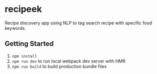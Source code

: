 # recipeek
Recipe discovery app using NLP to tag search recipe with specific food keywords.

## Getting Started

1. ``npm install``
2. ``npm run dev`` to run local webpack dev server with HMR
3. ``npm run build`` to build production bundle files
